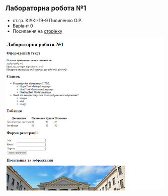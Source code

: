 ## Лабораторна робота №1
- ст.гр. КІУКІ-19-9 Пилипенко О.Р.
- Варіант 0
- Посилання на [сторінку](https://oleksiipylypenk0.github.io/1LB_Web_Pylypenko/)

![Image alt](https://github.com/OleksiiPylypenk0/1LB_Web_Pylypenko/blob/master/Screen1.png)
